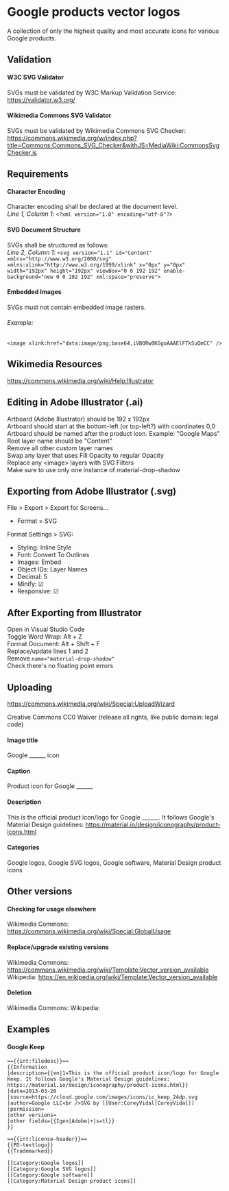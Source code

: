 # Google products vector logos  
A collection of only the highest quality and most accurate icons for various Google products.  


## Validation  
#### W3C SVG Validator  
SVGs must be validated by W3C Markup Validation Service:  
https://validator.w3.org/  
  
#### Wikimedia Commons SVG Validator  
SVGs must be validated by Wikimedia Commons SVG Checker:  
https://commons.wikimedia.org/w/index.php?title=Commons:Commons_SVG_Checker&withJS=MediaWiki:CommonsSvgChecker.js  
  
## Requirements  
#### Character Encoding  
Character encoding shall be declared at the document level.  
_Line 1, Column 1_: `<?xml version="1.0" encoding="utf-8"?>`  
  
#### SVG Document Structure  
SVGs shall be structured as follows:  
_Line 2, Column 1_: `<svg version="1.1" id="Content" xmlns="http://www.w3.org/2000/svg" xmlns:xlink="http://www.w3.org/1999/xlink" x="0px" y="0px" width="192px" height="192px" viewBox="0 0 192 192" enable-background="new 0 0 192 192" xml:space="preserve">`  
  
#### Embedded Images  
SVGs must not contain embedded image rasters.  
###### Example:  
`<image xlink:href="data:image/png;base64,iVBORw0KGgoAAAElFTkSuQmCC" />`  
  
## Wikimedia Resources  
https://commons.wikimedia.org/wiki/Help:Illustrator  

## Editing in Adobe Illustrator (.ai)  
Artboard (Adobe Illustrator) should be 192 x 192px  
Artboard should start at the bottom-left (or top-left?) with coordinates 0,0  
Artboard should be named after the product icon. Example: "Google Maps"  
Root layer name should be "Content"  
Remove all other custom layer names  
Swap any layer that uses Fill Opacity to regular Opacity  
Replace any \<image\> layers with SVG Filters  
Make sure to use only one instance of material-drop-shadow  
  
## Exporting from Adobe Illustrator (.svg)  
File > Export > Export for Screens...  
* Format = SVG  
  
Format Settings > SVG:  
* Styling: Inline Style  
* Font: Convert To Outlines  
* Images: Embed  
* Object IDs: Layer Names  
* Decimal: 5  
* Minify: ☑  
* Responsive: ☑  
  
## After Exporting from Illustrator  
Open in Visual Studio Code  
Toggle Word Wrap: Alt + Z  
Format Document: Alt + Shift + F  
Replace/update lines 1 and 2  
Remove `name="material-drop-shadow"`  
Check there's no floating point errors  
  
## Uploading  
https://commons.wikimedia.org/wiki/Special:UploadWizard  
  
Creative Commons CC0 Waiver (release all rights, like public domain: legal code)  
  
#### Image title  
Google ______ icon  
  
#### Caption  
Product icon for Google ______  
  
#### Description  
This is the official product icon/logo for Google ______. It follows Google's Material Design guidelines: https://material.io/design/iconography/product-icons.html  
  
#### Categories  
Google logos, Google SVG logos, Google software, Material Design product icons  
  
## Other versions  
#### Checking for usage elsewhere  
Wikimedia Commons: https://commons.wikimedia.org/wiki/Special:GlobalUsage  
  
#### Replace/upgrade existing versions  
Wikimedia Commons: https://commons.wikimedia.org/wiki/Template:Vector_version_available  
Wikipedia: https://en.wikipedia.org/wiki/Template:Vector_version_available  
  
#### Deletion  
Wikimedia Commons:
Wikipedia:
  
## Examples  
#### Google Keep  
  
```
=={{int:filedesc}}==
{{Information
|description={{en|1=This is the official product icon/logo for Google Keep. It follows Google's Material Design guidelines: https://material.io/design/iconography/product-icons.html}}
|date=2013-03-20
|source=https://cloud.google.com/images/icons/ic_keep_24dp.svg
|author=Google LLC<br />SVG by [[User:CoreyVidal|CoreyVidal]]
|permission=
|other versions=
|other fields={{Igen|Adobe|+|s=tl}}
}}

=={{int:license-header}}==
{{PD-textlogo}}
{{Trademarked}}

[[Category:Google logos]]
[[Category:Google SVG logos]]
[[Category:Google software]]
[[Category:Material Design product icons]]
```
